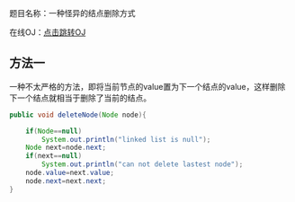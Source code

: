 题目名称：一种怪异的结点删除方式

在线OJ：[点击跳转OJ](https://www.nowcoder.com/practice/86896a89874d4676a3c8d712d9a1eef4?tpId=101&tqId=33225&rp=1&ru=%2Fta%2Fprogrammer-code-interview-guide&qru=%2Fta%2Fprogrammer-code-interview-guide%2Fquestion-ranking&tab=answerKey)



## 方法一

一种不太严格的方法，即将当前节点的value置为下一个结点的value，这样删除下一个结点就相当于删除了当前的结点。

```java
public void deleteNode(Node node){

    if(Node==null)
        System.out.println("linked list is null");
    Node next=node.next;
    if(next==null)
        System.out.println("can not delete lastest node");
    node.value=next.value;
    node.next=next.next; 
}
```


